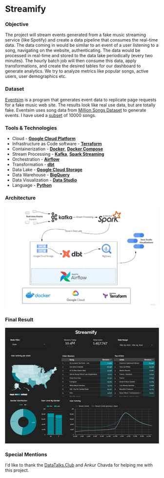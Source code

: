 # Streamify

### Objective

The project will stream events generated from a fake music streaming service (like Spotify) and create a data pipeline that consumes the real-time data. The data coming in would be similar to an event of a user listening to a song, navigating on the website, authenticating. The data would be processed in real-time and stored to the data lake periodically (every two minutes). The hourly batch job will then consume this data, apply transformations, and create the desired tables for our dashboard to generate analytics. We try to analyze metrics like popular songs, active users, user demographics etc.

### Dataset

[Eventsim](https://github.com/Interana/eventsim) is a program that generates event data to replicate page requests for a fake music web site. The results look like real use data, but are totally fake. 
Eventsim uses song data from [Million Songs Dataset](http://millionsongdataset.com) to generate events. I have used a [subset](http://millionsongdataset.com/pages/getting-dataset/#subset) of 10000 songs.

### Tools & Technologies

- Cloud - [**Google Cloud Platform**](https://cloud.google.com)
- Infrastructure as Code software - [**Terraform**](https://www.terraform.io)
- Containerization - [**Docker**](https://www.docker.com), [**Docker Compose**](https://docs.docker.com/compose/)
- Stream Processing - [**Kafka**](https://kafka.apache.org), [**Spark Streaming**](https://spark.apache.org/docs/latest/streaming-programming-guide.html)
- Orchestration - [**Airflow**](https://airflow.apache.org)
- Transformation - [**dbt**](https://www.getdbt.com)
- Data Lake - [**Google Cloud Storage**](https://cloud.google.com/storage)
- Data Warehouse - [**BigQuery**](https://cloud.google.com/bigquery)
- Data Visualization - [**Data Studio**](https://datastudio.google.com/overview)
- Language - [**Python**](https://www.python.org)

### Architecture

![streamify-architecture](images/Streamify-Architecture.jpg)

### Final Result

![dashboard](images/dashboard.png)

### Special Mentions
I'd like to thank the [DataTalks.Club](https://datatalks.club) and Ankur Chavda for helping me with this project.
